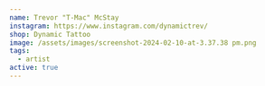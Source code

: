 ```yaml
---
name: Trevor "T-Mac" McStay
instagram: https://www.instagram.com/dynamictrev/
shop: Dynamic Tattoo
image: /assets/images/screenshot-2024-02-10-at-3.37.38 pm.png
tags:
  - artist
active: true
---
```

